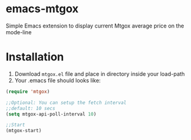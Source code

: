 emacs-mtgox
===========

Simple Emacs extension to display current Mtgox average
price on the mode-line


Installation
============

1. Download `mtgox.el` file and place in directory inside your load-path
2. Your .emacs file should looks like:

```lisp
(require 'mtgox)

;;Optional: You can setup the fetch interval
;;default: 10 secs
(setq mtgox-api-poll-interval 10)

;;Start
(mtgox-start)
```
